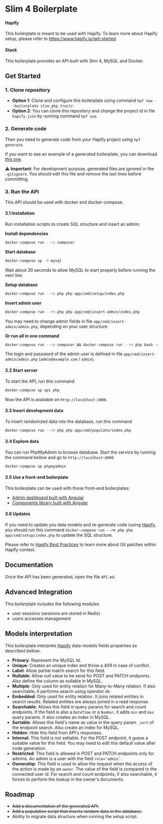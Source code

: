 # Slim 4 Boilerplate

#### Hapify

This boilerplate is meant to be used with Hapify. To learn more about Hapify setup, please refer to https://www.hapify.io/get-started.

#### Stack

This boilerplate provides an API built with Slim 4, MySQL and Docker.

## Get Started

### 1. Clone repository

- **Option 1**: Clone and configure this boilerplate using command `hpf new --boilerplate slim_php_tractr`.
- **Option 2**: You can clone this repository and change the project id in file `hapify.json` by running command `hpf use`.

### 2. Generate code

Then you need to generate code from your Hapify project using `hpf generate`.

If you want to see an example of a generated boilerplate, you can download [this one](https://hpf-files-production-u67438.s3.amazonaws.com/examples/slim_php_tractr.zip).

⚠️ **Important**: For development purpose, generated files are ignored in the `.gitignore`. You should edit this file and remove the last lines before committing.

### 3. Run the API

This API should be used with docker and docker-compose.

#### 3.1 Installation

Run installation scripts to create SQL structure and insert an admin:

**Install dependencies**
```bash
docker-compose run --rm composer
```

**Start database**
```bash
docker-compose up -d mysql
```

Wait about 30 seconds to allow MySQL to start properly before running the next line.

**Setup database**
```bash
docker-compose run --rm php php app/cmd/setup/index.php
```

**Insert admin user**
```bash
docker-compose run --rm php php app/cmd/insert-admin/index.php
```

You may need to change admin fields in file `app/cmd/insert-admin/admin.php`, depending on your user structure.

**Or run all in one command**
```bash
docker-compose run --rm composer && docker-compose run --rm php bash -c "sleep 30 && php app/cmd/setup/index.php && php app/cmd/insert-admin/index.php"
```

The login and password of the admin user is defined in file `app/cmd/insert-admin/admin.php` (`admin@example.com` / `admin`).

#### 3.2 Start server

To start the API, run this command

```bash
docker-compose up api php
```

Now the API is available on `http://localhost:3000`.

#### 3.3 Insert development data

To insert randomized data into the database, run this command

```bash
docker-compose run --rm php php app/cmd/populate/index.php
```

#### 3.4 Explore data

You can run PhpMyAdmin to browse database. Start the service by running the command bellow and go to `http://localhost:8000`

```bash
docker-compose up phpmyadmin
```

#### 3.5 Use a front-end boilerplate

This boilerplate can be used with those front-end boilerplates:

- [Admin dashboard built with Angular](https://github.com/Tractr/boilerplate-ngx-dashboard)
- [Components library built with Angular](https://github.com/Tractr/boilerplate-ngx-components)

#### 3.6 Updates

If you need to update you data models and re-generate code (using [Hapify](https://www.hapify.io/),
you should run this command `docker-compose run --rm php php app/cmd/setup/index.php` to update the SQL structure.

Please refer to [Hapify Best Practices](https://docs.hapify.io/en/latest/best-practices/) to learn more about Git patches within Hapify context.

## Documentation

Once the API has been generated, open the file `API.md`.

## Advanced Integration

This boilerplate includes the following modules

- user sessions (sessions are stored in Redis)
- users accesses management

## Models interpretation

This boilerplate interprets [Hapify](https://www.hapify.io/) data-models fields properties as described bellow:

- **Primary**: Represent the MySQL Id.
- **Unique**: Creates an unique index and throw a 409 in case of conflict.
- **Label**: Allow partial match search for this field.
- **Nullable**: Allow null value to be send for POST and PATCH endpoints. Also define the column as nullable in MySQL.
- **Multiple**: Only used for entity relation for Many-to-Many relation. If also searchable, it performs search using operator `OR`.
- **Embedded**: Only used for entity relation. It joins related entities in search results. Related entities are always joined in a read response.
- **Searchable**: Allows this field in query params for search and count endpoints. If the field is also a `DateTime` or a `Number`, it adds `min` and `max` query params. It also creates an index in MySQL.
- **Sortable**: Allows this field's name as value in the query param `_sort` of the endpoint search. Also create an index for MySQL.
- **Hidden**: Hide this field from API's responses.
- **Internal**: This field is not settable. For the POST endpoint, it guess a suitable value for this field. You may need to edit this default value after code generation.
- **Restricted**: This field is allowed in POST and PATCH endpoints only for admins. An admin is a user with the field `role='admin'`.
- **Ownership**: This field is used to allow the request when the access of the action is made by an `owner`. The value of the field is compared to the connected user id. For search and count endpoints, if also searchable, it forces to perform the lookup in the owner's documents.

## Roadmap

- ~~Add a documentation of the generated API.~~
- ~~Add a population script that inserts random data in the database.~~
- Ability to migrate data structure when running the setup script.
